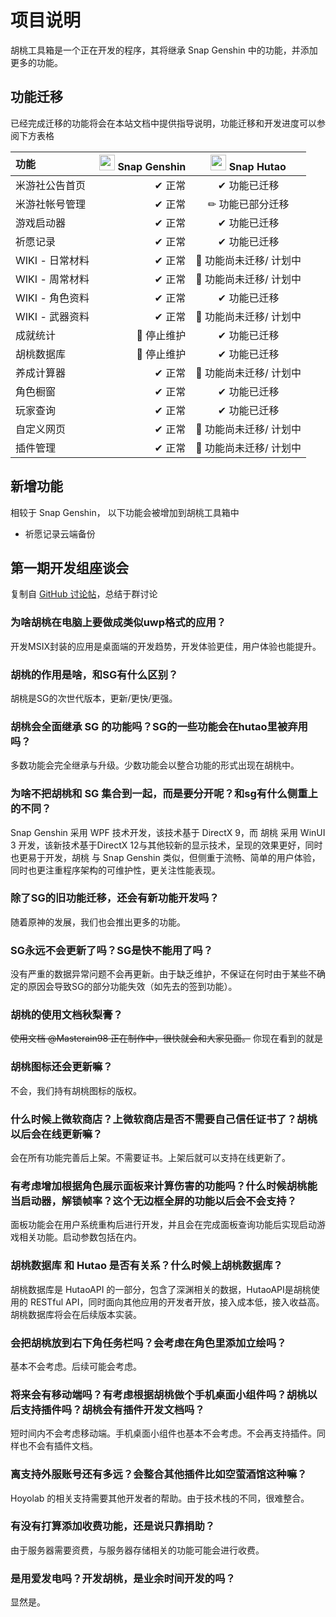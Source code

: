 # 项目说明

胡桃工具箱是一个正在开发的程序，其将继承 Snap Genshin 中的功能，并添加更多的功能。

## 功能迁移

已经完成迁移的功能将会在本站文档中提供指导说明，功能迁移和开发进度可以参阅下方表格

| 功能          | <img src="https://www.snapgenshin.com/logo/SGLogo.png" width="25" height="25"> Snap Genshin | <img src="https://d.hut.ao/d/images/HeroImageLogo.png" width="25" height="25"> Snap Hutao |
|:------------|--------------------------------------------------------------------------------------------:|:-----------------------------------------------------------------------------------------:|
| 米游社公告首页     |                                                                                        ✔ 正常 |                                          ✔ 功能已迁移                                          |
| 米游社帐号管理     |                                                                                        ✔ 正常 |                                         ✏ 功能已部分迁移                                         |
| 游戏启动器       |                                                                                        ✔ 正常 |                                          ✔ 功能已迁移                                          |
| 祈愿记录        |                                                                                        ✔ 正常 |                                          ✔ 功能已迁移                                          |
| WIKI - 日常材料 |                                                                                        ✔ 正常 |                                      🚫 功能尚未迁移/ 计划中                                       |
| WIKI - 周常材料 |                                                                                        ✔ 正常 |                                      🚫 功能尚未迁移/ 计划中                                       |
| WIKI - 角色资料 |                                                                                        ✔ 正常 |                                          ✔ 功能已迁移                                          |
| WIKI - 武器资料 |                                                                                        ✔ 正常 |                                      🚫 功能尚未迁移/ 计划中                                       |
| 成就统计        |                                                                                     🚫 停止维护 |                                          ✔ 功能已迁移                                          |
| 胡桃数据库       |                                                                                     🚫 停止维护 |                                          ✔ 功能已迁移                                          |
| 养成计算器       |                                                                                        ✔ 正常 |                                      🚫 功能尚未迁移/ 计划中                                       |
| 角色橱窗        |                                                                                        ✔ 正常 |                                          ✔ 功能已迁移                                          |
| 玩家查询        |                                                                                        ✔ 正常 |                                          ✔ 功能已迁移                                          |
| 自定义网页       |                                                                                        ✔ 正常 |                                      🚫 功能尚未迁移/ 计划中                                       |
| 插件管理        |                                                                                        ✔ 正常 |                                      🚫 功能尚未迁移/ 计划中                                       |

## 新增功能

相较于 Snap Genshin， 以下功能会被增加到胡桃工具箱中
- 祈愿记录云端备份

## 第一期开发组座谈会
复制自 [GitHub 讨论帖](https://github.com/DGP-Studio/Snap.Hutao/discussions/46)，总结于群讨论

### 为啥胡桃在电脑上要做成类似uwp格式的应用？
开发MSIX封装的应用是桌面端的开发趋势，开发体验更佳，用户体验也能提升。

### 胡桃的作用是啥，和SG有什么区别？
胡桃是SG的次世代版本，更新/更快/更强。

### 胡桃会全面继承 SG 的功能吗？SG的一些功能会在hutao里被弃用吗？
多数功能会完全继承与升级。少数功能会以整合功能的形式出现在胡桃中。

### 为啥不把胡桃和 SG 集合到一起，而是要分开呢？和sg有什么侧重上的不同？
Snap Genshin 采用 WPF 技术开发，该技术基于 DirectX 9，而 胡桃 采用 WinUI 3 开发，该新技术基于DirectX 12与其他较新的显示技术，呈现的效果更好，同时也更易于开发，胡桃 与 Snap Genshin 类似，但侧重于流畅、简单的用户体验，同时也更注重程序架构的可维护性，更关注性能表现。

### 除了SG的旧功能迁移，还会有新功能开发吗？
随着原神的发展，我们也会推出更多的功能。

### SG永远不会更新了吗？SG是快不能用了吗？
没有严重的数据异常问题不会再更新。由于缺乏维护，不保证在何时由于某些不确定的原因会导致SG的部分功能失效（如先去的签到功能）。

### 胡桃的使用文档秋梨膏？
~~使用文档 @Masterain98 正在制作中，很快就会和大家见面。~~ 你现在看到的就是

### 胡桃图标还会更新嘛？
不会，我们持有胡桃图标的版权。

### 什么时候上微软商店？上微软商店是否不需要自己信任证书了？胡桃以后会在线更新嘛？
会在所有功能完善后上架。不需要证书。上架后就可以支持在线更新了。

### 有考虑增加根据角色展示面板来计算伤害的功能吗？什么时候胡桃能当启动器，解锁帧率？这个无边框全屏的功能以后会不会支持？
面板功能会在用户系统重构后进行开发，并且会在完成面板查询功能后实现启动游戏相关功能。启动参数包括在内。

### 胡桃数据库 和 Hutao 是否有关系？什么时候上胡桃数据库？
胡桃数据库是 HutaoAPI 的一部分，包含了深渊相关的数据，HutaoAPI是胡桃使用的 RESTful API，同时面向其他应用的开发者开放，接入成本低，接入收益高。胡桃数据库将会在后续版本实装。

### 会把胡桃放到右下角任务栏吗？会考虑在角色里添加立绘吗？
基本不会考虑。后续可能会考虑。

### 将来会有移动端吗？有考虑根据胡桃做个手机桌面小组件吗？胡桃以后支持插件吗？胡桃会有插件开发文档吗？
短时间内不会考虑移动端。手机桌面小组件也基本不会考虑。不会再支持插件。同样也不会有插件文档。

### 离支持外服账号还有多远？会整合其他插件比如空萤酒馆这种嘛？
Hoyolab 的相关支持需要其他开发者的帮助。由于技术栈的不同，很难整合。

### 有没有打算添加收费功能，还是说只靠捐助？
由于服务器需要资费，与服务器存储相关的功能可能会进行收费。

### 是用爱发电吗？开发胡桃，是业余时间开发的吗？
显然是。